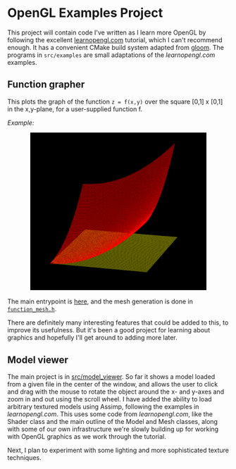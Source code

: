# OpenGL Examples Project

This project will contain code I've written as I learn more
OpenGL by following the excellent [learnopengl.com](https://learnopengl.com/)
tutorial, which I can't recommend enough.
It has a convenient CMake build system adapted from
[gloom](https://github.com/aleksaro/gloom). The programs in `src/examples`
are small adaptations of the _learnopengl.com_ examples.

## Function grapher

This plots the graph of the function `z = f(x,y)` over the square [0,1] x [0,1]
in the x,y-plane, for a user-supplied function f.

_Example:_

<p align="center" margin="20px">
	<img src="images/function_grapher_2.png" alt="drawing" width="400"/>
</p>

The main entrypoint is [here](src/function_grapher/function_grapher.cpp), and
the mesh generation is done in [`function_mesh.h`](src/function_grapher/lib/function_mesh.h).

There are definitely many interesting features that could be added to this,
to improve its usefulness. But it's been a good project for learning about
graphics and hopefully I'll get around to adding more later.

## Model viewer

The main project is in [src/model_viewer](src/model_viewer).
So far it shows a model loaded from a given file in the center of the window, and
allows the user to click and drag with the mouse to rotate the object around
the x- and y-axes and zoom in and out using the scroll wheel.
I have added the ability to load arbitrary textured models using Assimp, following
the examples in _learnopengl.com_.
This uses some code from _learnopengl.com_, like the Shader class and
the main outline of the Model and Mesh classes,
along with some of our own infrastructure we're slowly
building up for working with OpenGL graphics as we work through the tutorial.

Next, I plan to experiment with some lighting and more sophisticated texture
techniques.
